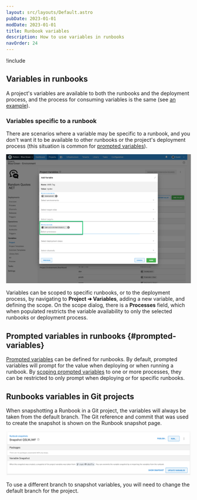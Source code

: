 ```yaml
---
layout: src/layouts/Default.astro
pubDate: 2023-01-01
modDate: 2023-01-01
title: Runbook variables 
description: How to use variables in runbooks 
navOrder: 24 
---
```


!include <variables>

## Variables in runbooks

A project's variables are available to both the runbooks and the deployment process, and the process for consuming variables is the same (see [an example](/docs/projects/variables/#example)). 

### Variables specific to a runbook 

There are scenarios where a variable may be specific to a runbook, and you don't want it to be available to other runbooks or the project's deployment process (this situation is common for [prompted variables](#prompted-variables)).  

![Scoping a variable to a process](process-scoped-variable.png "width=500")

Variables can be scoped to specific runbooks, or to the deployment process, by navigating to **Project ➜ Variables**, adding a new variable, and defining the scope.  On the scope dialog, there is a **Processes** field, which when populated restricts the variable availability to only the selected runbooks or deployment process.

## Prompted variables in runbooks {#prompted-variables}

[Prompted variables](/docs/projects/variables/prompted-variables) can be defined for runbooks. By default, prompted variables will prompt for the value when deploying or when running a runbook.  By [scoping prompted variables](#Variables-specific-to-a-runbook) to one or more processes, they can be restricted to only prompt when deploying or for specific runbooks. 

## Runbooks variables in Git projects
When snapshotting a Runbook in a Git project, the variables will always be taken from the default branch. The Git reference and commit that was used to create the snapshot is shown on the Runbook snapshot page.

![Screenshot of Octopus Runbook snapshot page showing variable snapshot with reference main and commit d6cff1a](/docs/runbooks/runbook-variables/git-variables-runbook-snapshot.png "width=400")

To use a different branch to snapshot variables, you will need to change the default branch for the project.